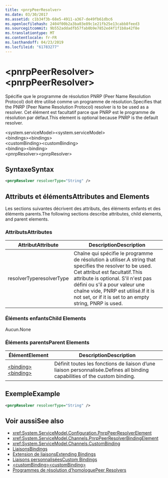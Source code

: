 ```yaml
---
title: <pnrpPeerResolver>
ms.date: 03/30/2017
ms.assetid: c1b34f3b-68e5-4911-a367-de49fb61dbc6
ms.openlocfilehash: 2404f00b2a3ba03e89c1e21fb25e13cabb8feed3
ms.sourcegitcommit: 9b552addadfb57fab0b9e7852ed4f1f1b8a42f8e
ms.translationtype: MT
ms.contentlocale: fr-FR
ms.lasthandoff: 04/23/2019
ms.locfileid: "61783277"
---
```

# <a name="pnrppeerresolver"></a><span data-ttu-id="e01ca-101">\<pnrpPeerResolver></span><span class="sxs-lookup"><span data-stu-id="e01ca-101">\<pnrpPeerResolver></span></span>
<span data-ttu-id="e01ca-102">Spécifie que le programme de résolution PNRP (Peer Name Resolution Protocol) doit être utilisé comme un programme de résolution.</span><span class="sxs-lookup"><span data-stu-id="e01ca-102">Specifies that the PNRP (Peer Name Resolution Protocol) resolver is to be used as a resolver.</span></span> <span data-ttu-id="e01ca-103">Cet élément est facultatif parce que PNRP est le programme de résolution par défaut.</span><span class="sxs-lookup"><span data-stu-id="e01ca-103">This element is optional because PNRP is the default resolver.</span></span>  
  
 <span data-ttu-id="e01ca-104">\<system.serviceModel></span><span class="sxs-lookup"><span data-stu-id="e01ca-104">\<system.serviceModel></span></span>  
<span data-ttu-id="e01ca-105">\<bindings></span><span class="sxs-lookup"><span data-stu-id="e01ca-105">\<bindings></span></span>  
<span data-ttu-id="e01ca-106">\<customBinding></span><span class="sxs-lookup"><span data-stu-id="e01ca-106">\<customBinding></span></span>  
<span data-ttu-id="e01ca-107">\<binding></span><span class="sxs-lookup"><span data-stu-id="e01ca-107">\<binding></span></span>  
<span data-ttu-id="e01ca-108">\<pnrpResolver></span><span class="sxs-lookup"><span data-stu-id="e01ca-108">\<pnrpResolver></span></span>  
  
## <a name="syntax"></a><span data-ttu-id="e01ca-109">Syntaxe</span><span class="sxs-lookup"><span data-stu-id="e01ca-109">Syntax</span></span>  
  
```xml  
<pnrpResolver resolverType="String" />
```  
  
## <a name="attributes-and-elements"></a><span data-ttu-id="e01ca-110">Attributs et éléments</span><span class="sxs-lookup"><span data-stu-id="e01ca-110">Attributes and Elements</span></span>  
 <span data-ttu-id="e01ca-111">Les sections suivantes décrivent des attributs, des éléments enfants et des éléments parents.</span><span class="sxs-lookup"><span data-stu-id="e01ca-111">The following sections describe attributes, child elements, and parent elements.</span></span>  
  
### <a name="attributes"></a><span data-ttu-id="e01ca-112">Attributs</span><span class="sxs-lookup"><span data-stu-id="e01ca-112">Attributes</span></span>  
  
|<span data-ttu-id="e01ca-113">Attribut</span><span class="sxs-lookup"><span data-stu-id="e01ca-113">Attribute</span></span>|<span data-ttu-id="e01ca-114">Description</span><span class="sxs-lookup"><span data-stu-id="e01ca-114">Description</span></span>|  
|---------------|-----------------|  
|<span data-ttu-id="e01ca-115">resolverType</span><span class="sxs-lookup"><span data-stu-id="e01ca-115">resolverType</span></span>|<span data-ttu-id="e01ca-116">Chaîne qui spécifie le programme de résolution à utiliser.</span><span class="sxs-lookup"><span data-stu-id="e01ca-116">A string that specifies the resolver to be used.</span></span> <span data-ttu-id="e01ca-117">Cet attribut est facultatif.</span><span class="sxs-lookup"><span data-stu-id="e01ca-117">This attribute is optional.</span></span> <span data-ttu-id="e01ca-118">S'il n'est pas défini ou s'il a pour valeur une chaîne vide, PNRP est utilisé.</span><span class="sxs-lookup"><span data-stu-id="e01ca-118">If it is not set, or if it is set to an empty string, PNRP is used.</span></span>|  
  
### <a name="child-elements"></a><span data-ttu-id="e01ca-119">Éléments enfants</span><span class="sxs-lookup"><span data-stu-id="e01ca-119">Child Elements</span></span>  
 <span data-ttu-id="e01ca-120">Aucun.</span><span class="sxs-lookup"><span data-stu-id="e01ca-120">None</span></span>  
  
### <a name="parent-elements"></a><span data-ttu-id="e01ca-121">Éléments parents</span><span class="sxs-lookup"><span data-stu-id="e01ca-121">Parent Elements</span></span>  
  
|<span data-ttu-id="e01ca-122">Élément</span><span class="sxs-lookup"><span data-stu-id="e01ca-122">Element</span></span>|<span data-ttu-id="e01ca-123">Description</span><span class="sxs-lookup"><span data-stu-id="e01ca-123">Description</span></span>|  
|-------------|-----------------|  
|[<span data-ttu-id="e01ca-124">\<binding></span><span class="sxs-lookup"><span data-stu-id="e01ca-124">\<binding></span></span>](../../../../../docs/framework/misc/binding.md)|<span data-ttu-id="e01ca-125">Définit toutes les fonctions de liaison d’une liaison personnalisée.</span><span class="sxs-lookup"><span data-stu-id="e01ca-125">Defines all binding capabilities of the custom binding.</span></span>|  
  
## <a name="example"></a><span data-ttu-id="e01ca-126">Exemple</span><span class="sxs-lookup"><span data-stu-id="e01ca-126">Example</span></span>  
  
```xml  
<pnrpResolver resolverType="String" />
```  
  
## <a name="see-also"></a><span data-ttu-id="e01ca-127">Voir aussi</span><span class="sxs-lookup"><span data-stu-id="e01ca-127">See also</span></span>

- <xref:System.ServiceModel.Configuration.PnrpPeerResolverElement>
- <xref:System.ServiceModel.Channels.PnrpPeerResolverBindingElement>
- <xref:System.ServiceModel.Channels.CustomBinding>
- [<span data-ttu-id="e01ca-128">Liaisons</span><span class="sxs-lookup"><span data-stu-id="e01ca-128">Bindings</span></span>](../../../../../docs/framework/wcf/bindings.md)
- [<span data-ttu-id="e01ca-129">Extension de liaisons</span><span class="sxs-lookup"><span data-stu-id="e01ca-129">Extending Bindings</span></span>](../../../../../docs/framework/wcf/extending/extending-bindings.md)
- [<span data-ttu-id="e01ca-130">Liaisons personnalisées</span><span class="sxs-lookup"><span data-stu-id="e01ca-130">Custom Bindings</span></span>](../../../../../docs/framework/wcf/extending/custom-bindings.md)
- [<span data-ttu-id="e01ca-131">\<customBinding></span><span class="sxs-lookup"><span data-stu-id="e01ca-131">\<customBinding></span></span>](../../../../../docs/framework/configure-apps/file-schema/wcf/custombinding.md)
- [<span data-ttu-id="e01ca-132">Programmes de résolution d’homologue</span><span class="sxs-lookup"><span data-stu-id="e01ca-132">Peer Resolvers</span></span>](../../../../../docs/framework/wcf/feature-details/peer-resolvers.md)
